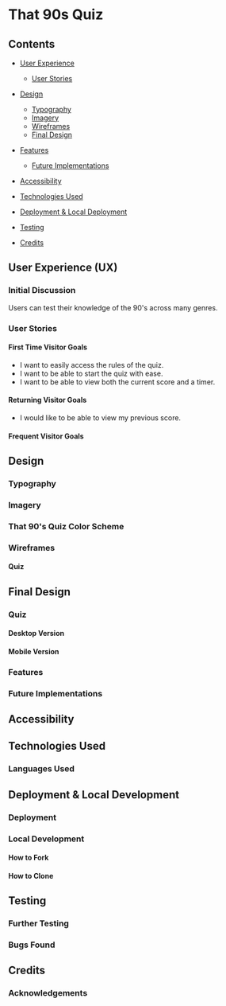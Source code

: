 # That 90s Quiz

## Contents

* [User Experience](#user-experience-ux)
  * [User Stories](#user-stories)

* [Design](#design)
  * [Typography](#typography)
  * [Imagery](#imagery)
  * [Wireframes](#wireframes)
  * [Final Design](#design)

* [Features](#features)
  * [Future Implementations](#future-implementations)

* [Accessibility](#accessibility)

* [Technologies Used](#technologies-used)

* [Deployment & Local Deployment](#deployment--local-development)

* [Testing](#testing)

* [Credits](#credits)




## User Experience (UX) 

### Initial Discussion

Users can test their knowledge of the 90's across many genres.


### User Stories

#### First Time Visitor Goals

- I want to easily access the rules of the quiz.
- I want to be able to start the quiz with ease.
- I want to be able to view both the current score and a timer.
#### Returning Visitor Goals

- I would like to be able to view my previous score.

#### Frequent Visitor Goals


## Design

### Typography

### Imagery

### That 90's Quiz Color Scheme 


### Wireframes

#### Quiz

## Final Design

### Quiz

#### Desktop Version


#### Mobile Version

### Features


### Future Implementations
 
   
## Accessibility



## Technologies Used

### Languages Used


## Deployment & Local Development

### Deployment

### Local Development

#### How to Fork

#### How to Clone
## Testing


### Further Testing


### Bugs Found


## Credits



### Acknowledgements